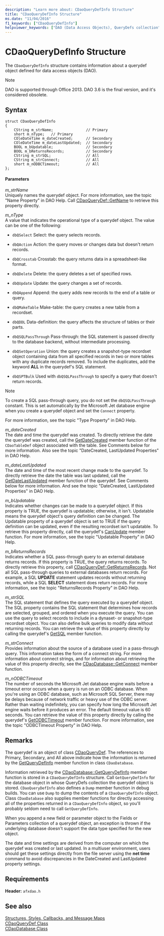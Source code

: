 ```yaml
---
description: "Learn more about: CDaoQueryDefInfo Structure"
title: "CDaoQueryDefInfo Structure"
ms.date: "11/04/2016"
f1_keywords: ["CDaoQueryDefInfo"]
helpviewer_keywords: ["DAO (Data Access Objects), QueryDefs collection", "CDaoQueryDefInfo structure [MFC]"]
---
```

# CDaoQueryDefInfo Structure

The `CDaoQueryDefInfo` structure contains information about a querydef object defined for data access objects (DAO).

> [!NOTE]
> DAO is supported through Office 2013. DAO 3.6 is the final version, and it's considered obsolete.

## Syntax

```
struct CDaoQueryDefInfo
{
    CString m_strName;               // Primary
    short m_nType;   // Primary
    COleDateTime m_dateCreated;      // Secondary
    COleDateTime m_dateLastUpdated;  // Secondary
    BOOL m_bUpdatable;               // Secondary
    BOOL m_bReturnsRecords;          // Secondary
    CString m_strSQL;                // All
    CString m_strConnect;            // All
    short m_nODBCTimeout;            // All
};
```

#### Parameters

*m_strName*<br/>
Uniquely names the querydef object. For more information, see the topic "Name Property" in DAO Help. Call [CDaoQueryDef::GetName](../../mfc/reference/cdaoquerydef-class.md#getname) to retrieve this property directly.

*m_nType*<br/>
A value that indicates the operational type of a querydef object. The value can be one of the following:

- `dbQSelect` Select: the query selects records.

- `dbQAction` Action: the query moves or changes data but doesn't return records.

- `dbQCrosstab` Crosstab: the query returns data in a spreadsheet-like format.

- `dbQDelete` Delete: the query deletes a set of specified rows.

- `dbQUpdate` Update: the query changes a set of records.

- `dbQAppend` Append: the query adds new records to the end of a table or query.

- `dbQMakeTable` Make-table: the query creates a new table from a recordset.

- `dbQDDL` Data-definition: the query affects the structure of tables or their parts.

- `dbQSQLPassThrough` Pass-through: the SQL statement is passed directly to the database backend, without intermediate processing.

- `dbQSetOperation` Union: the query creates a snapshot-type recordset object containing data from all specified records in two or more tables with any duplicate records removed. To include the duplicates, add the keyword **ALL** in the querydef's SQL statement.

- `dbQSPTBulk` Used with `dbQSQLPassThrough` to specify a query that doesn't return records.

> [!NOTE]
> To create a SQL pass-through query, you do not set the `dbQSQLPassThrough` constant. This is set automatically by the Microsoft Jet database engine when you create a querydef object and set the `Connect` property.

For more information, see the topic "Type Property" in DAO Help.

*m_dateCreated*<br/>
The date and time the querydef was created. To directly retrieve the date the querydef was created, call the [GetDateCreated](../../mfc/reference/cdaotabledef-class.md#getdatecreated) member function of the `CDaoTableDef` object associated with the table. See Comments below for more information. Also see the topic "DateCreated, LastUpdated Properties" in DAO Help.

*m_dateLastUpdated*<br/>
The date and time of the most recent change made to the querydef. To directly retrieve the date the table was last updated, call the [GetDateLastUpdated](../../mfc/reference/cdaoquerydef-class.md#getdatelastupdated) member function of the querydef. See Comments below for more information. And see the topic "DateCreated, LastUpdated Properties" in DAO Help.

*m_bUpdatable*<br/>
Indicates whether changes can be made to a querydef object. If this property is TRUE, the querydef is updatable; otherwise, it isn't. Updatable means the querydef object's query definition can be changed. The Updatable property of a querydef object is set to TRUE if the query definition can be updated, even if the resulting recordset isn't updatable. To retrieve this property directly, call the querydef's [CanUpdate](../../mfc/reference/cdaoquerydef-class.md#canupdate) member function. For more information, see the topic "Updatable Property" in DAO Help.

*m_bReturnsRecords*<br/>
Indicates whether a SQL pass-through query to an external database returns records. If this property is TRUE, the query returns records. To directly retrieve this property, call [CDaoQueryDef::GetReturnsRecords](../../mfc/reference/cdaoquerydef-class.md#getreturnsrecords). Not all SQL pass-through queries to external databases return records. For example, a SQL **UPDATE** statement updates records without returning records, while a SQL **SELECT** statement does return records. For more information, see the topic "ReturnsRecords Property" in DAO Help.

*m_strSQL*<br/>
The SQL statement that defines the query executed by a querydef object. The SQL property contains the SQL statement that determines how records are selected, grouped, and ordered when you execute the query. You can use the query to select records to include in a dynaset- or snapshot-type recordset object. You can also define bulk queries to modify data without returning records. You can retrieve the value of this property directly by calling the querydef's [GetSQL](../../mfc/reference/cdaoquerydef-class.md#getsql) member function.

*m_strConnect*<br/>
Provides information about the source of a database used in a pass-through query. This information takes the form of a connect string. For more information about connect strings, and for information about retrieving the value of this property directly, see the [CDaoDatabase::GetConnect](../../mfc/reference/cdaodatabase-class.md#getconnect) member function.

*m_nODBCTimeout*<br/>
The number of seconds the Microsoft Jet database engine waits before a timeout error occurs when a query is run on an ODBC database. When you're using an ODBC database, such as Microsoft SQL Server, there may be delays because of network traffic or heavy use of the ODBC server. Rather than waiting indefinitely, you can specify how long the Microsoft Jet engine waits before it produces an error. The default timeout value is 60 seconds. You can retrieve the value of this property directly by calling the querydef's [GetODBCTimeout](../../mfc/reference/cdaoquerydef-class.md#getodbctimeout) member function. For more information, see the topic "ODBCTimeout Property" in DAO Help.

## Remarks

The querydef is an object of class [CDaoQueryDef](../../mfc/reference/cdaoquerydef-class.md). The references to Primary, Secondary, and All above indicate how the information is returned by the [GetQueryDefInfo](../../mfc/reference/cdaodatabase-class.md#getquerydefinfo) member function in class `CDaoDatabase`.

Information retrieved by the [CDaoDatabase::GetQueryDefInfo](../../mfc/reference/cdaodatabase-class.md#getquerydefinfo) member function is stored in a `CDaoQueryDefInfo` structure. Call `GetQueryDefInfo` for the database object in whose QueryDefs collection the querydef object is stored. `CDaoQueryDefInfo` also defines a `Dump` member function in debug builds. You can use `Dump` to dump the contents of a `CDaoQueryDefInfo` object. Class `CDaoDatabase` also supplies member functions for directly accessing all of the properties returned in a `CDaoQueryDefInfo` object, so you'll probably seldom need to call `GetQueryDefInfo`.

When you append a new field or parameter object to the Fields or Parameters collection of a querydef object, an exception is thrown if the underlying database doesn't support the data type specified for the new object.

The date and time settings are derived from the computer on which the querydef was created or last updated. In a multiuser environment, users should get these settings directly from the file server using the **net time** command to avoid discrepancies in the DateCreated and LastUpdated property settings.

## Requirements

**Header:** `afxdao.h`

## See also

[Structures, Styles, Callbacks, and Message Maps](../../mfc/reference/structures-styles-callbacks-and-message-maps.md)<br/>
[CDaoQueryDef Class](../../mfc/reference/cdaoquerydef-class.md)<br/>
[CDaoDatabase Class](../../mfc/reference/cdaodatabase-class.md)
